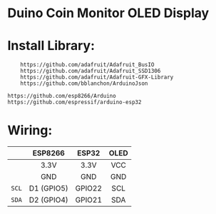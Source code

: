 # Duino Coin Monitor OLED Display

# Install Library:
        https://github.com/adafruit/Adafruit_BusIO
        https://github.com/adafruit/Adafruit_SSD1306
        https://github.com/adafruit/Adafruit-GFX-Library
        https://github.com/bblanchon/ArduinoJson

    https://github.com/esp8266/Arduino
    https://github.com/espressif/arduino-esp32


# Wiring:
|| ESP8266 | ESP32 | OLED |
|:-:| :----: | :----: | :-----: |
||3.3V | 3.3V | VCC |
||GND | GND | GND |
|`SCL`|D1 (GPIO5) | GPIO22| SCL |
|`SDA`|D2 (GPIO4) | GPIO21 | SDA |
